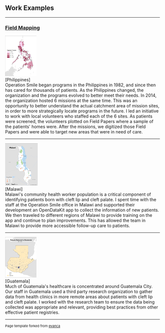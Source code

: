 ## Work Examples

---

### <a href="agbrad.github.io/FieldMapping">Field Mapping</a>


<img src="images/PHI_patientmodel.jpg" width="102" height="132"/><br>
[Philippines]<br>
Operation Smile began programs in the Philippines in 1982, and since then has cared for thousands of patients. As the Philippines changed, the organization and the programs evolved to better meet their needs. In 2014, the organization hosted 6 missions at the same time. This was an opportunity to better understand the actual catchment area of mission sites, in order to more strategically locate programs in the future. I led an initiative to work with local volunteers who staffed each of the 6 sites. As patients were screened, the volunteers plotted on Field Papers where a sample of the patients' homes were. After the missions, we digitized those Field Papers and were able to target new areas that were in need of care.


---

<img src="images/Malawi_post-op-1.jpg" width="106.25" height="137.5"/><br>
[Malawi]<br>
Malawi's community health worker population is a critical component of identifying patients born with cleft lip and cleft palate. I spent time with the staff at the Operation Smile office in Malawi and supported their development an OpenDataKit app to collect the information of new patients. We then traveled to different regions of Malawi to provide training on the app and continue to plan improvements. This has allowed the team in Malawi to provide more accessible follow-up care to patients.

---

<img src="images/GTM_allPATIENTS.jpg" width="102" height="132"/><br>
[Guatemala]<br>
Much of Guatemala's healthcare is concentrated around Guatemala City. Our staff in Guatemala used a third party research organization to gather data from health clinics in more remote areas about patients with cleft lip and cleft palate. I worked with the research team to ensure the data being collected was appropriate and relevant, providing best practices from other effective patient registries.


---
<p style="font-size:11px">Page template forked from <a href="https://github.com/evanca/quick-portfolio">evanca</a></p>
<!-- Remove above link if you don't want to attibute -->
